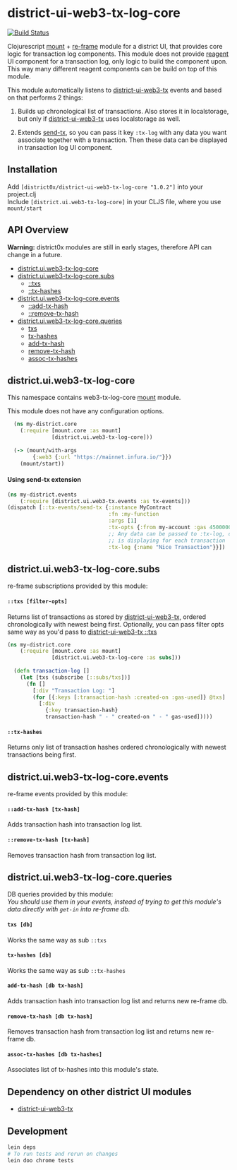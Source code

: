 # district-ui-web3-tx-log-core

[![Build Status](https://travis-ci.org/district0x/district-ui-web3-tx-log-core.svg?branch=master)](https://travis-ci.org/district0x/district-ui-web3-tx-log-core)

Clojurescript [mount](https://github.com/tolitius/mount) + [re-frame](https://github.com/Day8/re-frame) module for a district UI,
that provides core logic for transaction log components. This module does not provide [reagent](https://github.com/reagent-project/reagent) UI component for a transaction log, only
logic to build the component upon. This way many different reagent components can be build on top of this module.

This module automatically listens to [district-ui-web3-tx](https://github.com/district0x/district-ui-web3-tx) events and
based on that performs 2 things:
1. Builds up chronological list of transactions. Also stores it in localstorage, but only if
[district-ui-web3-tx](https://github.com/district0x/district-ui-web3-tx) uses localstorage as well.

2. Extends [send-tx](https://github.com/district0x/district-ui-web3-tx#send-tx), so you can pass it key `:tx-log` with
any data you want associate together with a transaction. Then these data can be displayed in transaction log UI component. 

## Installation
Add `[district0x/district-ui-web3-tx-log-core "1.0.2"]` into your project.clj  
Include `[district.ui.web3-tx-log-core]` in your CLJS file, where you use `mount/start`

## API Overview

**Warning:** district0x modules are still in early stages, therefore API can change in a future.

- [district.ui.web3-tx-log-core](#districtuiweb3-tx-log-core)
- [district.ui.web3-tx-log-core.subs](#districtuiweb3-tx-log-coresubs)
  - [::txs](#txs-sub)
  - [::tx-hashes](#tx-hashes-sub)
- [district.ui.web3-tx-log-core.events](#districtuiweb3-tx-log-coreevents)
  - [::add-tx-hash](#add-tx-hash-evt)
  - [::remove-tx-hash](#remove-tx-hash-evt)
- [district.ui.web3-tx-log-core.queries](#districtuiweb3-tx-log-corequeries)
  - [txs](#txs)
  - [tx-hashes](#tx-hashes)
  - [add-tx-hash](#add-tx-hash)
  - [remove-tx-hash](#remove-tx-hash)
  - [assoc-tx-hashes](#assoc-tx-hashes)

## district.ui.web3-tx-log-core
This namespace contains web3-tx-log-core [mount](https://github.com/tolitius/mount) module.

This module does not have any configuration options.

```clojure
  (ns my-district.core
    (:require [mount.core :as mount]
              [district.ui.web3-tx-log-core]))
              
  (-> (mount/with-args
        {:web3 {:url "https://mainnet.infura.io/"}})
    (mount/start))
```

#### Using send-tx extension
```clojure
(ns my-district.events
    (:require [district.ui.web3-tx.events :as tx-events]))
(dispatch [::tx-events/send-tx {:instance MyContract
                                :fn :my-function
                                :args [1]
                                :tx-opts {:from my-account :gas 4500000}
                                ;; Any data can be passed to :tx-log, depending on what your tx-log component
                                ;; is displaying for each transaction
                                :tx-log {:name "Nice Transaction"}}])
```

## district.ui.web3-tx-log-core.subs
re-frame subscriptions provided by this module:

#### <a name="txs-sub">`::txs [filter-opts]`
Returns list of transactions as stored by [district-ui-web3-tx](https://github.com/district0x/district-ui-web3-tx), ordered chronologically with newest being first. Optionally, you can pass filter opts same
way as you'd pass to [district-ui-web3-tx ::txs](https://github.com/district0x/district-ui-web3-tx#txs-filter-opts)

```clojure
(ns my-district.core
    (:require [mount.core :as mount]
              [district.ui.web3-tx-log-core :as subs]))
  
  (defn transaction-log []
    (let [txs (subscribe [::subs/txs])]  
      (fn []
        [:div "Transaction Log: "]
        (for [{:keys [:transaction-hash :created-on :gas-used]} @txs]
          [:div 
            {:key transaction-hash}
            transaction-hash " - " created-on " - " gas-used]))))
```

#### <a name="tx-hashes-sub">`::tx-hashes`
Returns only list of transaction hashes ordered chronologically with newest transactions being first.

## district.ui.web3-tx-log-core.events
re-frame events provided by this module:

#### <a name="add-tx-hash-evt">`::add-tx-hash [tx-hash]`
Adds transaction hash into transaction log list.

#### <a name="remove-tx-hash-evt">`::remove-tx-hash [tx-hash]`
Removes transaction hash from transaction log list.  

## district.ui.web3-tx-log-core.queries
DB queries provided by this module:  
*You should use them in your events, instead of trying to get this module's 
data directly with `get-in` into re-frame db.*

#### <a name="txs">`txs [db]`
Works the same way as sub `::txs`

#### <a name="tx-hashes">`tx-hashes [db]`
Works the same way as sub `::tx-hashes`

#### <a name="add-tx-hash">`add-tx-hash [db tx-hash]`
Adds transaction hash into transaction log list and returns new re-frame db.

#### <a name="remove-tx-hash">`remove-tx-hash [db tx-hash]`
Removes transaction hash from transaction log list and returns new re-frame db.

#### <a name="assoc-tx-hashes">`assoc-tx-hashes [db tx-hashes]`
Associates list of tx-hashes into this module's state.

## Dependency on other district UI modules
* [district-ui-web3-tx](https://github.com/district0x/district-ui-web3-tx)

## Development
```bash
lein deps
# To run tests and rerun on changes
lein doo chrome tests
```